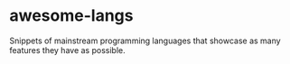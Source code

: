 # awesome-langs
Snippets of mainstream programming languages that showcase as many features they have as possible. 
